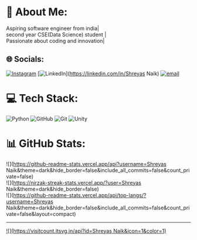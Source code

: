 # 💫 About Me:
Aspiring software engineer from india|<br>second year CSE(Data Science) student | <br>Passionate about coding and innovation|


## 🌐 Socials:
[![Instagram](https://img.shields.io/badge/Instagram-%23E4405F.svg?logo=Instagram&logoColor=white)](https://instagram.com/___shreyass) [![LinkedIn](https://img.shields.io/badge/LinkedIn-%230077B5.svg?logo=linkedin&logoColor=white)](https://linkedin.com/in/Shreyas Naik) [![email](https://img.shields.io/badge/Email-D14836?logo=gmail&logoColor=white)](mailto:naikshreyas881@gmail.com) 

# 💻 Tech Stack:
![Python](https://img.shields.io/badge/python-3670A0?style=flat-square&logo=python&logoColor=ffdd54) ![GitHub](https://img.shields.io/badge/github-%23121011.svg?style=flat-square&logo=github&logoColor=white) ![Git](https://img.shields.io/badge/git-%23F05033.svg?style=flat-square&logo=git&logoColor=white) ![Unity](https://img.shields.io/badge/unity-%23000000.svg?style=flat-square&logo=unity&logoColor=white)
# 📊 GitHub Stats:
![](https://github-readme-stats.vercel.app/api?username=Shreyas Naik&theme=dark&hide_border=false&include_all_commits=false&count_private=false)<br/>
![](https://nirzak-streak-stats.vercel.app/?user=Shreyas Naik&theme=dark&hide_border=false)<br/>
![](https://github-readme-stats.vercel.app/api/top-langs/?username=Shreyas Naik&theme=dark&hide_border=false&include_all_commits=false&count_private=false&layout=compact)

---
[![](https://visitcount.itsvg.in/api?id=Shreyas Naik&icon=1&color=1)](https://visitcount.itsvg.in)

<!-- Proudly created with GPRM ( https://gprm.itsvg.in ) -->
